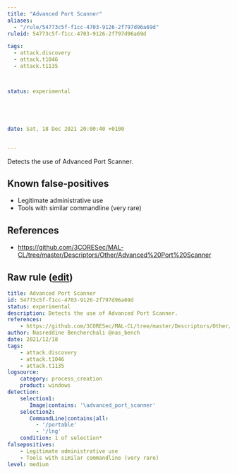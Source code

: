 ```yaml
---
title: "Advanced Port Scanner"
aliases:
  - "/rule/54773c5f-f1cc-4703-9126-2f797d96a69d"
ruleid: 54773c5f-f1cc-4703-9126-2f797d96a69d

tags:
  - attack.discovery
  - attack.t1046
  - attack.t1135



status: experimental





date: Sat, 18 Dec 2021 20:00:40 +0100


---
```


Detects the use of Advanced Port Scanner.

<!--more-->


## Known false-positives

* Legitimate administrative use
* Tools with similar commandline (very rare)



## References

* https://github.com/3CORESec/MAL-CL/tree/master/Descriptors/Other/Advanced%20Port%20Scanner


## Raw rule ([edit](https://github.com/SigmaHQ/sigma/edit/master/rules/windows/process_creation/proc_creation_win_advanced_port_scanner.yml))
```yaml
title: Advanced Port Scanner
id: 54773c5f-f1cc-4703-9126-2f797d96a69d
status: experimental
description: Detects the use of Advanced Port Scanner.
references:
    - https://github.com/3CORESec/MAL-CL/tree/master/Descriptors/Other/Advanced%20Port%20Scanner
author: Nasreddine Bencherchali @nas_bench
date: 2021/12/18
tags:
    - attack.discovery
    - attack.t1046
    - attack.t1135
logsource:
    category: process_creation
    product: windows
detection:
    selection1:
       Image|contains: '\advanced_port_scanner'
    selection2:
       CommandLine|contains|all:
         - '/portable'
         - '/lng'
    condition: 1 of selection*
falsepositives:
    - Legitimate administrative use
    - Tools with similar commandline (very rare)
level: medium

```
